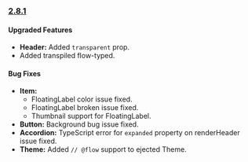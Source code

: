 ### [2.8.1](https://github.com/GeekyAnts/NativeBase/releases/tag/v2.8.1)


#### Upgraded Features

*   **Header:** Added `transparent` prop.
*   Added transpiled flow-typed.


#### Bug Fixes

*   **Item:** 
    - FloatingLabel color issue fixed. 
    - FloatingLabel broken issue fixed. 
    - Thumbnail support for FloatingLabel. 
*   **Button:** Background bug issue fixed. 
*   **Accordion:** TypeScript error for `expanded` property on renderHeader issue fixed.
*   **Theme:** Added `// @flow` support to ejected Theme. 
